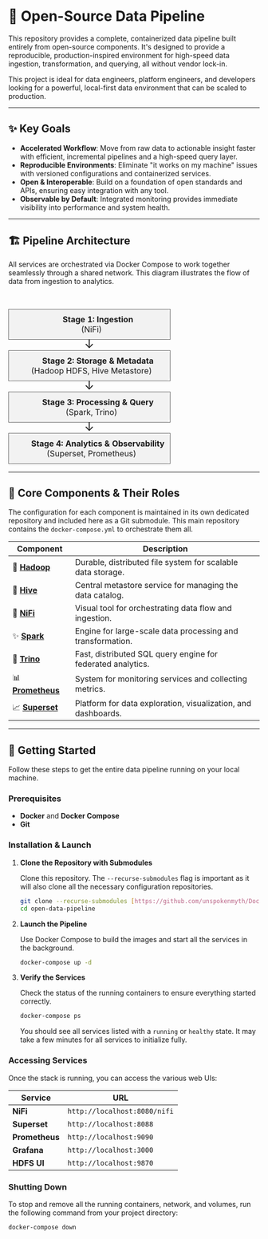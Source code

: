 # 🚀 Open-Source Data Pipeline

This repository provides a complete, containerized data pipeline built entirely from open-source components. It's designed to provide a reproducible, production-inspired environment for high-speed data ingestion, transformation, and querying, all without vendor lock-in.

This project is ideal for data engineers, platform engineers, and developers looking for a powerful, local-first data environment that can be scaled to production.

---

## ✨ Key Goals

* **Accelerated Workflow**: Move from raw data to actionable insight faster with efficient, incremental pipelines and a high-speed query layer.
* **Reproducible Environments**: Eliminate "it works on my machine" issues with versioned configurations and containerized services.
* **Open & Interoperable**: Build on a foundation of open standards and APIs, ensuring easy integration with any tool.
* **Observable by Default**: Integrated monitoring provides immediate visibility into performance and system health.

---

## 🏗️ Pipeline Architecture

All services are orchestrated via Docker Compose to work together seamlessly through a shared network. This diagram illustrates the flow of data from ingestion to analytics.

<table>
  <tbody>
    <tr>
      <td align="center" style="padding: 10px; border: 1px solid #666; background-color: #f2f2f2; border-radius: 8px;">
        <b>Stage 1: Ingestion</b><br>
        (NiFi)
      </td>
    </tr>
    <tr><td align="center" style="font-size: 24px; line-height: 0.5;">&darr;</td></tr>
    <tr>
      <td align="center" style="padding: 10px; border: 1px solid #666; background-color: #f2f2f2; border-radius: 8px;">
        <b>Stage 2: Storage & Metadata</b><br>
        (Hadoop HDFS, Hive Metastore)
      </td>
    </tr>
    <tr><td align="center" style="font-size: 24px; line-height: 0.5;">&darr;</td></tr>
    <tr>
      <td align="center" style="padding: 10px; border: 1px solid #666; background-color: #f2f2f2; border-radius: 8px;">
        <b>Stage 3: Processing & Query</b><br>
        (Spark, Trino)
      </td>
    </tr>
    <tr><td align="center" style="font-size: 24px; line-height: 0.5;">&darr;</td></tr>
    <tr>
      <td align="center" style="padding: 10px; border: 1px solid #666; background-color: #f2f2f2; border-radius: 8px;">
        <b>Stage 4: Analytics & Observability</b><br>
        (Superset, Prometheus)
      </td>
    </tr>
  </tbody>
</table>

---

## 🧩 Core Components & Their Roles

The configuration for each component is maintained in its own dedicated repository and included here as a Git submodule. This main repository contains the `docker-compose.yml` to orchestrate them all.

| Component                                                                    | Description                                                    |
| ---------------------------------------------------------------------------- | -------------------------------------------------------------- |
| 🐘 [**Hadoop**](https://github.com/unspokenmyth/hadoop_config)                   | Durable, distributed file system for scalable data storage.    |
| 🐝 [**Hive**](https://github.com/unspokenmyth/hive_config)                       | Central metastore service for managing the data catalog.       |
| 🌊 [**NiFi**](https://github.com/unspokenmyth/nifi_config)                       | Visual tool for orchestrating data flow and ingestion.         |
| ✨ [**Spark**](https://github.com/unspokenmyth/spark_build)                    | Engine for large-scale data processing and transformation.     |
| 🔌 [**Trino**](https://github.com/unspokenmyth/trino_config)                  | Fast, distributed SQL query engine for federated analytics.    |
| 📊 [**Prometheus**](https://github.com/unspokenmyth/prometheus_config)        | System for monitoring services and collecting metrics.         |
| 📈 [**Superset**](https://github.com/unspokenmyth/superset_config)             | Platform for data exploration, visualization, and dashboards.  |

---

## 🚀 Getting Started

Follow these steps to get the entire data pipeline running on your local machine.

### Prerequisites

* **Docker** and **Docker Compose**
* **Git**

### Installation & Launch

1.  **Clone the Repository with Submodules**

    Clone this repository. The `--recurse-submodules` flag is important as it will also clone all the necessary configuration repositories.

    ```bash
    git clone --recurse-submodules [https://github.com/unspokenmyth/Dockerized-Data-Pipeline.git](https://github.com/unspokenmyth/dockerized-data-pipeline.git)
    cd open-data-pipeline
    ```

2.  **Launch the Pipeline**

    Use Docker Compose to build the images and start all the services in the background.

    ```bash
    docker-compose up -d
    ```

3.  **Verify the Services**

    Check the status of the running containers to ensure everything started correctly.

    ```bash
    docker-compose ps
    ```

    You should see all services listed with a `running` or `healthy` state. It may take a few minutes for all services to initialize fully.

### Accessing Services

Once the stack is running, you can access the various web UIs:

| Service    | URL                           |
| ---------- | ----------------------------- |
| **NiFi** | `http://localhost:8080/nifi`  |
| **Superset** | `http://localhost:8088`       |
| **Prometheus** | `http://localhost:9090`       |
| **Grafana** | `http://localhost:3000`       |
| **HDFS UI** | `http://localhost:9870`       |

### Shutting Down

To stop and remove all the running containers, network, and volumes, run the following command from your project directory:

```bash
docker-compose down
```
